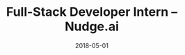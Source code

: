 ---
title: Full-Stack Developer Intern – Nudge.ai
eventType: job
date: 2018-05-01
image: Nudge2
thumbnail: nudge-thumb
blurb: Implemented a system for receiving, verifying, and handling GDPR requests. Added the capability for users to suggest changes to the information shown in our public pages with an intuitive interface.
tags: [react, redux, net, postgres]
---